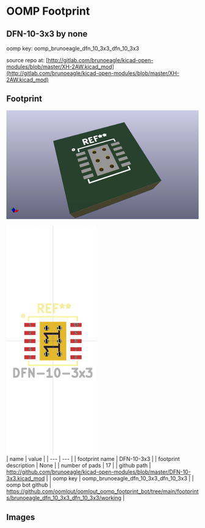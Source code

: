 # OOMP Footprint  
## DFN-10-3x3  by none  
  
oomp key: oomp_brunoeagle_dfn_10_3x3_dfn_10_3x3  
  
source repo at: [http://gitlab.com/brunoeagle/kicad-open-modules/blob/master/XH-2AW.kicad_mod](http://gitlab.com/brunoeagle/kicad-open-modules/blob/master/XH-2AW.kicad_mod)  
## Footprint  
  
[![working_kicad_pcb_3d.png](working_kicad_pcb_3d_600.png)](working_kicad_pcb_3d.png)  
  
[![working.png](working_600.png)](working.png)  
| name | value | 
| --- | --- | 
| footprint name | DFN-10-3x3 | 
| footprint description | None | 
| number of pads | 17 | 
| github path | http://github.com/brunoeagle/kicad-open-modules/blob/master/DFN-10-3x3.kicad_mod | 
| oomp key | oomp_brunoeagle_dfn_10_3x3_dfn_10_3x3 | 
| oomp bot github | https://github.com/oomlout/oomlout_oomp_footprint_bot/tree/main/footprints/brunoeagle_dfn_10_3x3_dfn_10_3x3/working | 
## Images  

